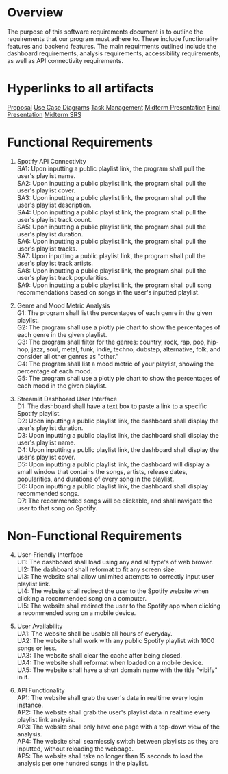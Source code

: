 # Overview
The purpose of this software requirements document is to outline the requirements that our program must adhere to. These include functionality features and backend features. The main requirments outlined include the dashboard requirements, analysis requirements, accessibility requirements, as well as API connectivity requirements.

# Hyperlinks to all artifacts
[Proposal](https://github.com/ianmccourt/GVSU-CIS350-BigDataGuys/blob/main/docs/proposal.md)
[Use Case Diagrams](https://github.com/ianmccourt/GVSU-CIS350-BigDataGuys/blob/main/artifacts/use_case_diagrams/use%20cases%20cis350.pdf)
[Task Management](https://github.com/ianmccourt/GVSU-CIS350-BigDataGuys/blob/main/docs/HW4-TaskManagement.md)
[Midterm Presentation](https://github.com/ianmccourt/GVSU-CIS350-BigDataGuys/blob/main/docs/Big%20Data%20Guys%20Presentation.pdf)
[Final Presentation](https://github.com/ianmccourt/GVSU-CIS350-BigDataGuys/blob/main/docs/Vibify%20-%20Final%20Presentation.pdf)
[Midterm SRS](https://github.com/ianmccourt/GVSU-CIS350-BigDataGuys/blob/main/docs/software_requirements_specification.md)

# Functional Requirements
1. Spotify API Connectivity  
   SA1: Upon inputting a public playlist link, the program shall pull the user's playlist name.  
   SA2: Upon inputting a public playlist link, the program shall pull the user's playlist cover.  
   SA3: Upon inputting a public playlist link, the program shall pull the user's playlist description.  
   SA4: Upon inputting a public playlist link, the program shall pull the user's playlist track count.   
   SA5: Upon inputting a public playlist link, the program shall pull the user's playlist duration.   
   SA6: Upon inputting a public playlist link, the program shall pull the user's playlist tracks.   
   SA7: Upon inputting a public playlist link, the program shall pull the user's playlist track artists.   
   SA8: Upon inputting a public playlist link, the program shall pull the user's playlist track popularities.  
   SA9: Upon inputting a public playlist link, the program shall pull song recommendations based on songs in the user's inputted playlist.    

3. Genre and Mood Metric Analysis  
   G1: The program shall list the percentages of each genre in the given playlist.  
   G2: The program shall use a plotly pie chart to show the percentages of each genre in the given playlist.  
   G3: The program shall filter for the genres: country, rock, rap, pop, hip-hop, jazz, soul, metal, funk, indie, techno, dubstep, alternative, folk, and consider all other        genres as "other."  
   G4: The program shall list a mood metric of your playlist, showing the percentage of each mood.  
   G5: The program shall use a plotly pie chart to show the percentages of each mood in the given playlist.  

5. Streamlit Dashboard User Interface  
   D1: The dashboard shall have a text box to paste a link to a specific Spotify playlist.    
   D2: Upon inputting a public playlist link, the dashboard shall display the user's playlist duration.    
   D3: Upon inputting a public playlist link, the dashboard shall display the user's playlist name.    
   D4: Upon inputting a public playlist link, the dashboard shall display the user's playlist cover.  
   D5: Upon inputting a public playlist link, the dashboard will display a small window that contains the songs, artists, release dates, popularities, and durations of             every song in the playlist.  
   D6: Upon inputting a public playlist link, the dashboard shall display recommended songs.  
   D7: The recommended songs will be clickable, and shall navigate the user to that song on Spotify.  

# Non-Functional Requirements
4. User-Friendly Interface   
   UI1: The dashboard shall load using any and all type's of web brower.    
   UI2: The dashboard shall reformat to fit any screen size.   
   UI3: The website shall allow unlimited attempts to correctly input user playlist link.  
   UI4: The website shall redirect the user to the Spotify website when clicking a recommended song on a computer.  
   UI5: The website shall redirect the user to the Spotify app when clicking a recommended song on a mobile device.   

5. User Availability  
   UA1: The website shall be usable all hours of everyday.  
   UA2: The website shall work with any public Spotify playlist with 1000 songs or less.  
   UA3: The website shall clear the cache after being closed.  
   UA4: The website shall reformat when loaded on a mobile device.  
   UA5: The website shall have a short domain name with the title "vibify" in it.  
    
6. API Functionality  
   AP1: The website shall grab the user's data in realtime every login instance.  
   AP2: The website shall grab the user's playlist data in realtime every playlist link analysis.  
   AP3: The website shall only have one page with a top-down view of the analysis.  
   AP4: The website shall seamlessly switch between playlists as they are inputted, without reloading the webpage.    
   AP5: The website shall take no longer than 15 seconds to load the analysis per one hundred songs in the playlist.  
